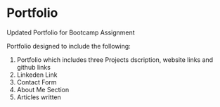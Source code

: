 # Portfolio
Updated Portfolio for Bootcamp Assignment

Portfolio designed to include the following:
1. Portfolio which includes three Projects dscription, website links and github links
2. Linkeden Link
3. Contact Form
4. About Me Section
5. Articles written

